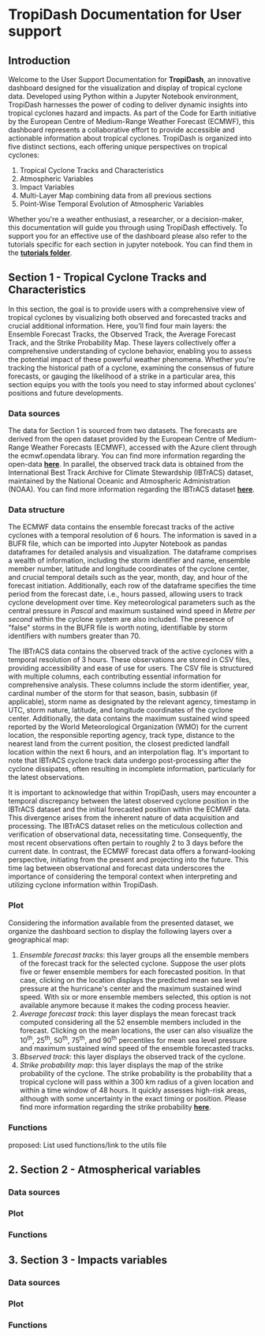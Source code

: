 # TropiDash Documentation for User support

<!-- @import "[TOC]" {cmd="toc" depthFrom=1 depthTo=6 orderedList=false} -->

## Introduction

Welcome to the User Support Documentation for **TropiDash**, an innovative dashboard designed for the visualization and display of tropical cyclone data. Developed using Python within a Jupyter Notebook environment, TropiDash harnesses the power of coding to deliver dynamic insights into tropical cyclones hazard and impacts. As part of the Code for Earth initiative by the European Centre of Medium-Range Weather Forecast (ECMWF), this dashboard represents a collaborative effort to provide accessible and actionable information about tropical cyclones. TropiDash is organized into five distinct sections, each offering unique perspectives on tropical cyclones:

1. Tropical Cyclone Tracks and Characteristics 
2. Atmospheric Variables 
3. Impact Variables
4. Multi-Layer Map combining data from all previous sections
5. Point-Wise Temporal Evolution of Atmospheric Variables

Whether you're a weather enthusiast, a researcher, or a decision-maker, this documentation will guide you through using TropiDash effectively.
To support you for an effective use of the dashboard please also refer to the tutorials specific for each section in jupyter notebook. You can find them in the __[tutorials folder](https://github.com/ECMWFCode4Earth/TropiDash/tree/main/tutorials)__.

## Section 1 - Tropical Cyclone Tracks and Characteristics

In this section, the goal is to provide users with a comprehensive view of tropical cyclones by visualizing both observed and forecasted tracks and crucial additional information. Here, you'll find four main layers: the Ensemble Forecast Tracks, the Observed Track, the Average Forecast Track, and the Strike Probability Map. These layers collectively offer a comprehensive understanding of cyclone behavior, enabling you to assess the potential impact of these powerful weather phenomena. Whether you're tracking the historical path of a cyclone, examining the consensus of future forecasts, or gauging the likelihood of a strike in a particular area, this section equips you with the tools you need to stay informed about cyclones' positions and future developments.

### Data sources
The data for Section 1 is sourced from two datasets. The forecasts are derived from the open dataset provided by the European Centre of Medium-Range Weather Forecasts (ECMWF), accessed with the Azure client through the ecmwf.opendata library. You can find more information regarding the open-data __[here](https://www.ecmwf.int/en/forecasts/datasets/open-data)__. In parallel, the observed track data is obtained from the International Best Track Archive for Climate Stewardship (IBTrACS) dataset, maintained by the National Oceanic and Atmospheric Administration (NOAA). You can find more information regarding the IBTrACS dataset __[here](https://www.ncei.noaa.gov/products/international-best-track-archive)__. 

### Data structure
The ECMWF data contains the ensemble forecast tracks of the active cyclones with a temporal resolution of 6 hours. The information is saved in a BUFR file, which can be imported into Jupyter Notebook as pandas dataframes for detailed analysis and visualization. The dataframe comprises a wealth of information, including the storm identifier and name, ensemble member number, latitude and longitude coordinates of the cyclone center, and crucial temporal details such as the year, month, day, and hour of the forecast initiation. Additionally, each row of the dataframe specifies the time period from the forecast date, i.e., hours passed, allowing users to track cyclone development over time. Key meteorological parameters such as the central pressure in *Pascal* and maximum sustained wind speed in *Metre per second* within the cyclone system are also included. The presence of "false" storms in the BUFR file is worth noting, identifiable by storm identifiers with numbers greater than 70.

The IBTrACS data contains the observed track of the active cyclones with a temporal resolution of 3 hours. These observations are stored in CSV files, providing accessibility and ease of use for users. The CSV file is structured with multiple columns, each contributing essential information for comprehensive analysis. These columns include the storm identifier, year, cardinal number of the storm for that season, basin, subbasin (if applicable), storm name as designated by the relevant agency, timestamp in UTC, storm nature, latitude, and longitude coordinates of the cyclone center. Additionally, the data contains the maximum sustained wind speed reported by the World Meteorological Organization (WMO) for the current location, the responsible reporting agency, track type, distance to the nearest land from the current position, the closest predicted landfall location within the next 6 hours, and an interpolation flag. It's important to note that IBTrACS cyclone track data undergo post-processing after the cyclone dissipates, often resulting in incomplete information, particularly for the latest observations. 

It is important to acknowledge that within TropiDash, users may encounter a temporal discrepancy between the latest observed cyclone position in the IBTrACS dataset and the initial forecasted position within the ECMWF data. This divergence arises from the inherent nature of data acquisition and processing. The IBTrACS dataset relies on the meticulous collection and verification of observational data, necessitating time. Consequently, the most recent observations often pertain to roughly 2 to 3 days before the current date. In contrast, the ECMWF forecast data offers a forward-looking perspective, initiating from the present and projecting into the future. This time lag between observational and forecast data underscores the importance of considering the temporal context when interpreting and utilizing cyclone information within TropiDash.

### Plot
Considering the information available from the presented dataset, we organize the dashboard section to display the following layers over a geographical map:
1. *Ensemble forecast tracks*: this layer groups all the ensemble members of the forecast track for the selected cyclone. Suppose the user plots five or fewer ensemble members for each forecasted position. In that case, clicking on the location displays the predicted mean sea level pressure at the hurricane's center and the maximum sustained wind speed. With six or more ensemble members selected, this option is not available anymore because it makes the coding process heavier. 
2. *Average forecast track*: this layer displays the mean forecast track computed considering all the 52 ensemble members included in the forecast. Clicking on the mean locations, the user can also visualize the 10<sup>th</sup>, 25<sup>th</sup>, 50<sup>th</sup>, 75<sup>th</sup>, and 90<sup>th</sup> percentiles for mean sea level pressure and maximum sustained wind speed of the ensemble forecasted tracks. 
3. *Bbserved track*: this layer displays the observed track of the cyclone. 
4. *Strike probability map*: this layer displays the map of the strike probability of the cyclone. The strike probability is the probability that a tropical cyclone will pass within a 300 km radius of a given location and within a time window of 48 hours. It quickly assesses high-risk areas, although with some uncertainty in the exact timing or position. Please find more information regarding the strike probability __[here](https://charts.ecmwf.int/products/medium-tc-genesis?base_time=202309140000&layer_name=genesis_ts&projection=opencharts_global&valid_time=202309170000)__.

### Functions

proposed: List used functions/link to the utils file

## 2. Section 2 - Atmospherical variables

### Data sources

### Plot

### Functions

## 3. Section 3 - Impacts variables

### Data sources

### Plot

### Functions

